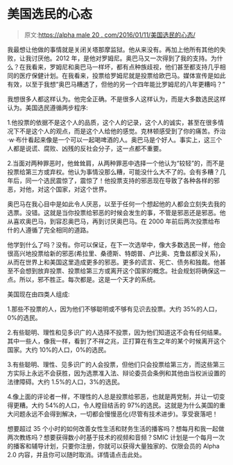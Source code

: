 # 美国选民的心态

> 原文:[https://alpha male 20 . com/2016/01/11/美国选民的心态/](https://alphamale20.com/2016/01/11/the-mindset-of-the-american-voter/)

我最想让他做的事情就是关闭关塔那摩监狱。他从来没有。再加上他所有其他的失败，让我讨厌他。2012 年，是他对罗姆尼。奥巴马又一次得到了我的支持。为什么？在我看来，罗姆尼和奥巴马一样坏，都有点种族歧视，他们甚至都支持几乎相同的医疗保健计划。在我看来，投票给罗姆尼就是投票给欧巴马。媒体宣传是如此有效，以至于我想“奥巴马糟透了，但他的另一个四年能比罗姆尼的八年更糟吗？”

我想很多人都这样认为。他完全正确。不是很多人这样认为，而是大多数选民这样认为。美国选民遵循两步程序:

1.他投票的依据不是这个人的品质，这个人的记录，这个人的诚实，甚至在很多情况下不是这个人的观点，而是这个人给他的感觉。克林顿感受到了你的痛苦。乔治·w·布什看起来像是一个可以一起喝啤酒的人。奥巴马是个好人。事实上，这三个人都是说谎、腐败、凶残的反社会分子，这一点都不重要。

2.当面对两种罪恶时，他耸耸肩，从两种罪恶中选择一个他认为“较轻”的，而不是投票给第三方或弃权。他认为事情没那么糟，可能没什么大不了的。会有多糟？几年后，同一个选民震惊了，震惊了！他投票支持的邪恶现在导致了各种各样的邪恶，对他，对这个国家，对这个世界。

奥巴马在我心目中是如此令人厌恶，以至于任何一个想起他的人都会立刻失去我的选票。没错。这就是当你投票给邪恶的时候会发生的事，不管是邪恶还是邪恶。他从喜欢奥巴马，到容忍奥巴马，再到讨厌奥巴马。在 2000 年前后两次投票给布什的人遵循了完全相同的道路。

他学到什么了吗？没有。你可以保证，在下一次选举中，像大多数选民一样，他会很高兴地投票给新的邪恶(希拉里、桑德斯、特朗普、卢比奥、克鲁兹都没关系)，从而在世界上和美国这里造成更多的邪恶。更多的谎言、死亡、债务和独裁。他甚至不会想到放弃投票、投票给第三方或离开这个国家的概念。社会规划将确保这一点。所以，邪不胜正。每次都是。这是一个天才的系统。

美国现在由四类人组成:

1.那些不投票的人，因为他们不够聪明或不够有见识去投票。大约 35%的人口，0%的选民。

2.有些聪明、理性和见多识广的人选择不投票，因为他们知道这不会有任何结果。其中一些人，像我一样，看到了不祥之兆，正打算在有生之年的某个时候离开这个国家。大约 10%的人口，0%的选民。

3.有些聪明、理性、见多识广的人会投票，但他们只会投票给第三方，而这些第三方实际上永远不会获胜，因为选票准入法、辩论委员会条例和其他由当权派设置的法律障碍。大约 1.5%的人口，3%的选民。

4.像上面的评论者一样，不理性的人总是投票给邪恶，也就是两党制，并让一切变得更糟。大约 54%的人口，令人瞠目结舌的 97%的选民。这就是为什么美国的重大问题永远不会得到解决，一切都会慢慢恶化(尽管有技术进步)。享受衰落吧！

想要超过 35 个小时的如何改善女性生活和财务生活的播客吗？想每月和我一起做两次教练吗？想要获得数小时基于技术的视频和音频？SMIC 计划是一个每月一次的播客和辅导计划，只要你注册，你就可以获得大量独家的、仅限会员的 Alpha 2.0 内容，并且你可以随时取消。详情请点击此处。